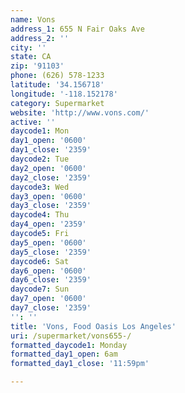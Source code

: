 ```yaml
---
name: Vons
address_1: 655 N Fair Oaks Ave
address_2: ''
city: ''
state: CA
zip: '91103'
phone: (626) 578-1233
latitude: '34.156718'
longitude: '-118.152178'
category: Supermarket
website: 'http://www.vons.com/'
active: ''
daycode1: Mon
day1_open: '0600'
day1_close: '2359'
daycode2: Tue
day2_open: '0600'
day2_close: '2359'
daycode3: Wed
day3_open: '0600'
day3_close: '2359'
daycode4: Thu
day4_open: '2359'
daycode5: Fri
day5_open: '0600'
day5_close: '2359'
daycode6: Sat
day6_open: '0600'
day6_close: '2359'
daycode7: Sun
day7_open: '0600'
day7_close: '2359'
'': ''
title: 'Vons, Food Oasis Los Angeles'
uri: /supermarket/vons655-/
formatted_daycode1: Monday
formatted_day1_open: 6am
formatted_day1_close: '11:59pm'

---
```

